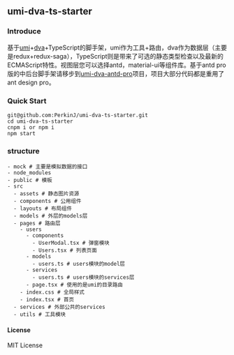 ## umi-dva-ts-starter

### Introduce
基于[umi](https://umijs.org/docs/zh-Hans/introduction.html)+[dva](https://github.com/dvajs/dva)+TypeScript的脚手架，umi作为工具+路由，dva作为数据层（主要是redux+redux-saga），TypeScript则是带来了可选的静态类型检查以及最新的ECMAScript特性。视图层您可以选择antd，material-ui等组件库。基于antd pro版的中后台脚手架请移步到[umi-dva-antd-pro](https://github.com/PerkinJ/umi-dva-antd-pro)项目，项目大部分代码都是重用了 ant design pro。

### Quick Start
```
git@github.com:PerkinJ/umi-dva-ts-starter.git
cd umi-dva-ts-starter
cnpm i or npm i
npm start
```
### structure
```
- mock # 主要是模拟数据的接口
- node_modules
- public # 模板
- src
  - assets # 静态图片资源
  - components # 公用组件
  - layouts # 布局组件
  - models # 外层的models层
  - pages # 路由层
    - users
      - components
        - UserModal.tsx # 弹窗模块
        - Users.tsx # 列表页面
      - models
        - users.ts # users模块的model层
      - services
        - users.ts # users模块的services层
      - page.tsx # 使用的是umi的目录路由
    - index.css # 全局样式
    - index.tsx # 首页
  - services # 外部公共的services
  - utils # 工具模块
```

#### License
MIT License
